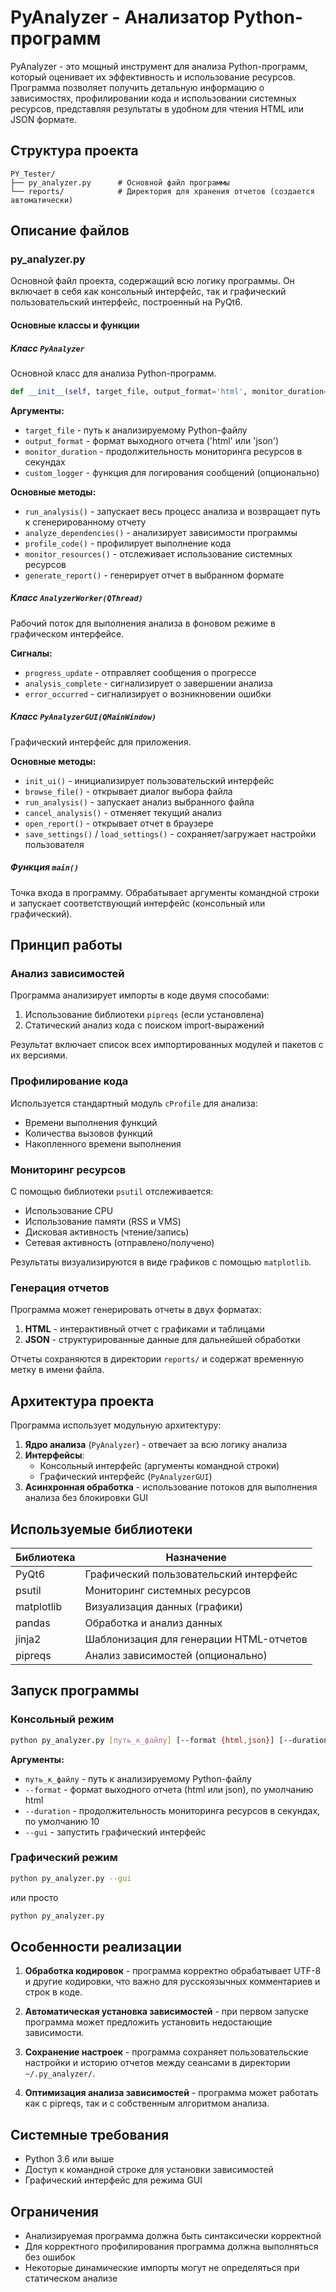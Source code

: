 # PyAnalyzer - Анализатор Python-программ

PyAnalyzer - это мощный инструмент для анализа Python-программ, который оценивает их эффективность и использование ресурсов. Программа позволяет получить детальную информацию о зависимостях, профилировании кода и использовании системных ресурсов, представляя результаты в удобном для чтения HTML или JSON формате.

## Структура проекта

```
PY_Tester/
├── py_analyzer.py      # Основной файл программы
└── reports/            # Директория для хранения отчетов (создается автоматически)
```

## Описание файлов

### py_analyzer.py

Основной файл проекта, содержащий всю логику программы. Он включает в себя как консольный интерфейс, так и графический пользовательский интерфейс, построенный на PyQt6.

#### Основные классы и функции

##### Класс `PyAnalyzer`

Основной класс для анализа Python-программ.

```python
def __init__(self, target_file, output_format='html', monitor_duration=10, custom_logger=None)
```

**Аргументы:**
- `target_file` - путь к анализируемому Python-файлу
- `output_format` - формат выходного отчета ('html' или 'json')
- `monitor_duration` - продолжительность мониторинга ресурсов в секундах
- `custom_logger` - функция для логирования сообщений (опционально)

**Основные методы:**
- `run_analysis()` - запускает весь процесс анализа и возвращает путь к сгенерированному отчету
- `analyze_dependencies()` - анализирует зависимости программы
- `profile_code()` - профилирует выполнение кода
- `monitor_resources()` - отслеживает использование системных ресурсов
- `generate_report()` - генерирует отчет в выбранном формате

##### Класс `AnalyzerWorker(QThread)`

Рабочий поток для выполнения анализа в фоновом режиме в графическом интерфейсе.

**Сигналы:**
- `progress_update` - отправляет сообщения о прогрессе
- `analysis_complete` - сигнализирует о завершении анализа
- `error_occurred` - сигнализирует о возникновении ошибки

##### Класс `PyAnalyzerGUI(QMainWindow)`

Графический интерфейс для приложения.

**Основные методы:**
- `init_ui()` - инициализирует пользовательский интерфейс
- `browse_file()` - открывает диалог выбора файла
- `run_analysis()` - запускает анализ выбранного файла
- `cancel_analysis()` - отменяет текущий анализ
- `open_report()` - открывает отчет в браузере
- `save_settings()` / `load_settings()` - сохраняет/загружает настройки пользователя

##### Функция `main()`

Точка входа в программу. Обрабатывает аргументы командной строки и запускает соответствующий интерфейс (консольный или графический).

## Принцип работы

### Анализ зависимостей

Программа анализирует импорты в коде двумя способами:
1. Использование библиотеки `pipreqs` (если установлена)
2. Статический анализ кода с поиском import-выражений

Результат включает список всех импортированных модулей и пакетов с их версиями.

### Профилирование кода

Используется стандартный модуль `cProfile` для анализа:
- Времени выполнения функций
- Количества вызовов функций
- Накопленного времени выполнения

### Мониторинг ресурсов

С помощью библиотеки `psutil` отслеживается:
- Использование CPU
- Использование памяти (RSS и VMS)
- Дисковая активность (чтение/запись)
- Сетевая активность (отправлено/получено)

Результаты визуализируются в виде графиков с помощью `matplotlib`.

### Генерация отчетов

Программа может генерировать отчеты в двух форматах:
1. **HTML** - интерактивный отчет с графиками и таблицами
2. **JSON** - структурированные данные для дальнейшей обработки

Отчеты сохраняются в директории `reports/` и содержат временную метку в имени файла.

## Архитектура проекта

Программа использует модульную архитектуру:
1. **Ядро анализа** (`PyAnalyzer`) - отвечает за всю логику анализа
2. **Интерфейсы**:
   - Консольный интерфейс (аргументы командной строки)
   - Графический интерфейс (`PyAnalyzerGUI`)
3. **Асинхронная обработка** - использование потоков для выполнения анализа без блокировки GUI

## Используемые библиотеки

| Библиотека    | Назначение                                          |
|---------------|-----------------------------------------------------|
| PyQt6         | Графический пользовательский интерфейс             |
| psutil        | Мониторинг системных ресурсов                      |
| matplotlib    | Визуализация данных (графики)                      |
| pandas        | Обработка и анализ данных                          |
| jinja2        | Шаблонизация для генерации HTML-отчетов            |
| pipreqs       | Анализ зависимостей (опционально)                  |

## Запуск программы

### Консольный режим

```bash
python py_analyzer.py [путь_к_файлу] [--format {html,json}] [--duration SECONDS]
```

**Аргументы:**
- `путь_к_файлу` - путь к анализируемому Python-файлу
- `--format` - формат выходного отчета (html или json), по умолчанию html
- `--duration` - продолжительность мониторинга ресурсов в секундах, по умолчанию 10
- `--gui` - запустить графический интерфейс

### Графический режим

```bash
python py_analyzer.py --gui
```

или просто

```bash
python py_analyzer.py
```

## Особенности реализации

1. **Обработка кодировок** - программа корректно обрабатывает UTF-8 и другие кодировки, что важно для русскоязычных комментариев и строк в коде.

2. **Автоматическая установка зависимостей** - при первом запуске программа может предложить установить недостающие зависимости.

3. **Сохранение настроек** - программа сохраняет пользовательские настройки и историю отчетов между сеансами в директории `~/.py_analyzer/`.

4. **Оптимизация анализа зависимостей** - программа может работать как с pipreqs, так и с собственным алгоритмом анализа.

## Системные требования

- Python 3.6 или выше
- Доступ к командной строке для установки зависимостей
- Графический интерфейс для режима GUI

## Ограничения

- Анализируемая программа должна быть синтаксически корректной
- Для корректного профилирования программа должна выполняться без ошибок
- Некоторые динамические импорты могут не определяться при статическом анализе 
